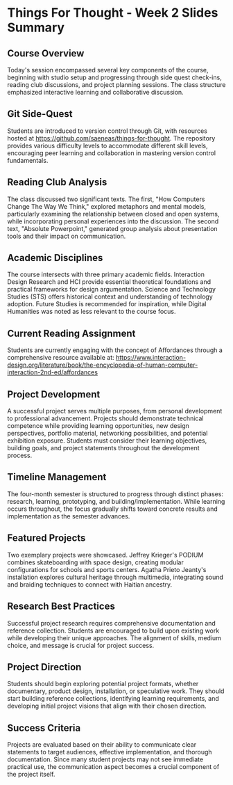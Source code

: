 # Things For Thought - Week 2 Slides Summary

## Course Overview
Today's session encompassed several key components of the course, beginning with studio setup and progressing through side quest check-ins, reading club discussions, and project planning sessions. The class structure emphasized interactive learning and collaborative discussion.

## Git Side-Quest
Students are introduced to version control through Git, with resources hosted at https://github.com/saeneas/things-for-thought. The repository provides various difficulty levels to accommodate different skill levels, encouraging peer learning and collaboration in mastering version control fundamentals.

## Reading Club Analysis
The class discussed two significant texts. The first, "How Computers Change The Way We Think," explored metaphors and mental models, particularly examining the relationship between closed and open systems, while incorporating personal experiences into the discussion. The second text, "Absolute Powerpoint," generated group analysis about presentation tools and their impact on communication.

## Academic Disciplines
The course intersects with three primary academic fields. Interaction Design Research and HCI provide essential theoretical foundations and practical frameworks for design argumentation. Science and Technology Studies (STS) offers historical context and understanding of technology adoption. Future Studies is recommended for inspiration, while Digital Humanities was noted as less relevant to the course focus.

## Current Reading Assignment
Students are currently engaging with the concept of Affordances through a comprehensive resource available at: https://www.interaction-design.org/literature/book/the-encyclopedia-of-human-computer-interaction-2nd-ed/affordances

## Project Development
A successful project serves multiple purposes, from personal development to professional advancement. Projects should demonstrate technical competence while providing learning opportunities, new design perspectives, portfolio material, networking possibilities, and potential exhibition exposure. Students must consider their learning objectives, building goals, and project statements throughout the development process.

## Timeline Management
The four-month semester is structured to progress through distinct phases: research, learning, prototyping, and building/implementation. While learning occurs throughout, the focus gradually shifts toward concrete results and implementation as the semester advances.

## Featured Projects
Two exemplary projects were showcased. Jeffrey Krieger's PODIUM combines skateboarding with space design, creating modular configurations for schools and sports centers. Agatha Prieto Jeanty's installation explores cultural heritage through multimedia, integrating sound and braiding techniques to connect with Haitian ancestry.

## Research Best Practices
Successful project research requires comprehensive documentation and reference collection. Students are encouraged to build upon existing work while developing their unique approaches. The alignment of skills, medium choice, and message is crucial for project success.

## Project Direction
Students should begin exploring potential project formats, whether documentary, product design, installation, or speculative work. They should start building reference collections, identifying learning requirements, and developing initial project visions that align with their chosen direction.

## Success Criteria
Projects are evaluated based on their ability to communicate clear statements to target audiences, effective implementation, and thorough documentation. Since many student projects may not see immediate practical use, the communication aspect becomes a crucial component of the project itself.